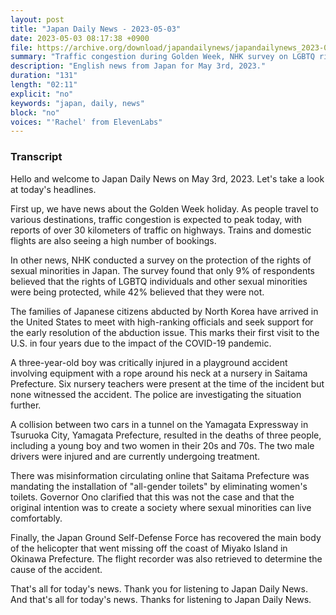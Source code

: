 ```yaml
---
layout: post
title: "Japan Daily News - 2023-05-03"
date: 2023-05-03 08:17:38 +0900
file: https://archive.org/download/japandailynews/japandailynews_2023-05-03.mp3
summary: "Traffic congestion during Golden Week, NHK survey on LGBTQ rights, families of Japanese citizens abducted by North Korea seek U.S. support, & more…"
description: "English news from Japan for May 3rd, 2023."
duration: "131"
length: "02:11"
explicit: "no"
keywords: "japan, daily, news"
block: "no"
voices: "'Rachel' from ElevenLabs"
---
```


### Transcript

Hello and welcome to Japan Daily News on May 3rd, 2023. Let's take a look at today's headlines.

First up, we have news about the Golden Week holiday. As people travel to various destinations, traffic congestion is expected to peak today, with reports of over 30 kilometers of traffic on highways. Trains and domestic flights are also seeing a high number of bookings. 

In other news, NHK conducted a survey on the protection of the rights of sexual minorities in Japan. The survey found that only 9% of respondents believed that the rights of LGBTQ individuals and other sexual minorities were being protected, while 42% believed that they were not. 

The families of Japanese citizens abducted by North Korea have arrived in the United States to meet with high-ranking officials and seek support for the early resolution of the abduction issue. This marks their first visit to the U.S. in four years due to the impact of the COVID-19 pandemic. 

A three-year-old boy was critically injured in a playground accident involving equipment with a rope around his neck at a nursery in Saitama Prefecture. Six nursery teachers were present at the time of the incident but none witnessed the accident. The police are investigating the situation further. 

A collision between two cars in a tunnel on the Yamagata Expressway in Tsuruoka City, Yamagata Prefecture, resulted in the deaths of three people, including a young boy and two women in their 20s and 70s. The two male drivers were injured and are currently undergoing treatment. 

There was misinformation circulating online that Saitama Prefecture was mandating the installation of "all-gender toilets" by eliminating women's toilets. Governor Ono clarified that this was not the case and that the original intention was to create a society where sexual minorities can live comfortably. 

Finally, the Japan Ground Self-Defense Force has recovered the main body of the helicopter that went missing off the coast of Miyako Island in Okinawa Prefecture. The flight recorder was also retrieved to determine the cause of the accident. 

That's all for today's news. Thank you for listening to Japan Daily News. And that's all for today's news. Thanks for listening to Japan Daily News.
